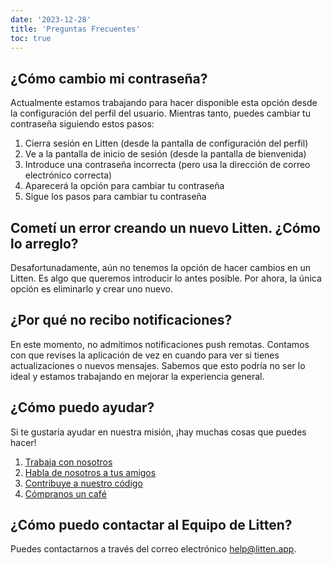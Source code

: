 ```yaml
---
date: '2023-12-28'
title: 'Preguntas Frecuentes'
toc: true
---
```


## ¿Cómo cambio mi contraseña?

Actualmente estamos trabajando para hacer disponible esta opción desde la
configuración del perfil del usuario. Mientras tanto, puedes cambiar tu
contraseña siguiendo estos pasos:

1. Cierra sesión en Litten (desde la pantalla de configuración del perfil)
1. Ve a la pantalla de inicio de sesión (desde la pantalla de bienvenida)
1. Introduce una contraseña incorrecta (pero usa la dirección de correo
   electrónico correcta)
1. Aparecerá la opción para cambiar tu contraseña
1. Sigue los pasos para cambiar tu contraseña

## Cometí un error creando un nuevo Litten. ¿Cómo lo arreglo?

Desafortunadamente, aún no tenemos la opción de hacer cambios en un Litten. Es
algo que queremos introducir lo antes posible. Por ahora, la única
opción es eliminarlo y crear uno nuevo.

## ¿Por qué no recibo notificaciones?

En este momento, no admitimos notificaciones push remotas. Contamos con que
revises la aplicación de vez en cuando para ver si tienes actualizaciones o
nuevos mensajes. Sabemos que esto podría no ser lo ideal y estamos trabajando
en mejorar la experiencia general.

## ¿Cómo puedo ayudar?

Si te gustaría ayudar en nuestra misión, ¡hay muchas cosas que puedes hacer!

1. [Trabaja con nosotros][work]
1. [Habla de nosotros a tus amigos][share]
1. [Contribuye a nuestro código][code]
1. [Cómpranos un café][coffee]

## ¿Cómo puedo contactar al Equipo de Litten?

Puedes contactarnos a través del correo electrónico [help@litten.app][helpmail].

<!-- References -->

[code]: https://github.com/joaocarmo/litten-app
[coffee]: https://ko-fi.com/littenapp
[helpmail]: mailto:help@litten.app
[share]: #share
[work]: /join-us

